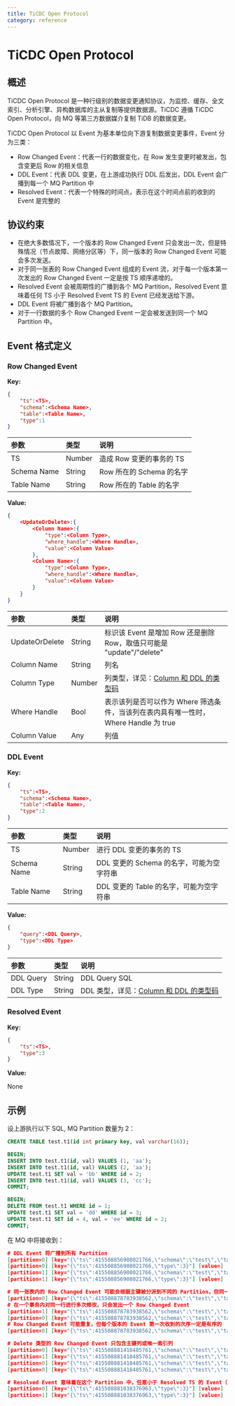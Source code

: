 ```yaml
---
title: TiCDC Open Protocol
category: reference
---
```


# TiCDC Open Protocol

## 概述

TiCDC Open Protocol 是一种行级别的数据变更通知协议，为监控、缓存、全文索引、分析引擎、异构数据库的主从复制等提供数据源。TiCDC 遵循 TiCDC Open Protocol，向 MQ 等第三方数据媒介复制 TiDB 的数据变更。

TiCDC Open Protocol 以 Event 为基本单位向下游复制数据变更事件，Event 分为三类：

* Row Changed Event：代表一行的数据变化，在 Row 发生变更时被发出，包含变更后 Row 的相关信息
* DDL Event：代表 DDL 变更，在上游成功执行 DDL 后发出，DDL Event 会广播到每一个 MQ Partition 中
* Resolved Event：代表一个特殊的时间点，表示在这个时间点前的收到的 Event 是完整的

## 协议约束

* 在绝大多数情况下，一个版本的 Row Changed Event 只会发出一次，但是特殊情况（节点故障、网络分区等）下，同一版本的 Row Changed Event 可能会多次发送。
* 对于同一张表的 Row Changed Event 组成的 Event 流，对于每一个版本第一次发出的 Row Changed Event 一定是按 TS 顺序递增的。
* Resolved Event 会被周期性的广播到各个 MQ Partition，Resolved Event 意味着任何 TS 小于 Resolved Event TS 的 Event 已经发送给下游。
* DDL Event 将被广播到各个 MQ Partition。
* 对于一行数据的多个 Row Changed Event 一定会被发送到同一个 MQ Partition 中。

## Event 格式定义

### Row Changed Event

**Key:**

```json
{
    "ts":<TS>,
    "schema":<Schema Name>,
    "table":<Table Name>,
    "type":1
}
```

| 参数         | 类型   | 说明                    |
| :---------- | :----- | :--------------------- |
| TS          | Number | 造成 Row 变更的事务的 TS  |
| Schema Name | String | Row 所在的 Schema 的名字 |
| Table Name  | String | Row 所在的 Table 的名字  |

**Value:**

```json
{
    <UpdateOrDelete>:{
        <Column Name>:{
            "type":<Column Type>,
            "where_handle":<Where Handle>,
            "value":<Column Value>
        },
        <Column Name>:{
            "type":<Column Type>,
            "where_handle":<Where Handle>,
            "value":<Column Value>
        }
    }
}
```

| 参数         | 类型   | 说明                    |
| :---------- | :----- | :--------------------- |
| UpdateOrDelete | String | 标识该 Event 是增加 Row 还是删除 Row，取值只可能是 "update"/"delete" |
| Column Name    | String | 列名   |
| Column Type    | Number | 列类型，详见：[Column 和 DDL 的类型码](/reference/tools/ticdc/column-ddl-type.md) |
| Where Handle   | Bool   | 表示该列是否可以作为 Where 筛选条件，当该列在表内具有唯一性时，Where Handle 为 true |
| Column Value   | Any    | 列值   |

### DDL Event

**Key:**

```json
{
    "ts":<TS>,
    "schema":<Schema Name>,
    "table":<Table Name>,
    "type":2
}
```

| 参数         | 类型   | 说明                                 |
| :---------- | :----- | :---------------------------------- |
| TS          | Number | 进行 DDL 变更的事务的 TS               |
| Schema Name | String | DDL 变更的 Schema 的名字，可能为空字符串 |
| Table Name  | String | DDL 变更的 Table 的名字，可能为空字符串  |

**Value:**

```json
{
    "query":<DDL Query>,
    "type":<DDL Type>
}
```

| 参数       | 类型   | 说明           |
| :-------- | :----- | :------------ |
| DDL Query | String | DDL Query SQL |
| DDL Type  | String | DDL 类型，详见：[Column 和 DDL 的类型码](/reference/tools/ticdc/column-ddl-type.md)       |

### Resolved Event

**Key:**

```json
{
    "ts":<TS>,
    "type":3
}
```

**Value:**

None

## 示例

设上游执行以下 SQL, MQ Partition 数量为 2：
```sql
CREATE TABLE test.t1(id int primary key, val varchar(16));

BEGIN;
INSERT INTO test.t1(id, val) VALUES (1, 'aa');
INSERT INTO test.t1(id, val) VALUES (2, 'aa');
UPDATE test.t1 SET val = 'bb' WHERE id = 2;
INSERT INTO test.t1(id, val) VALUES (3, 'cc');
COMMIT;

BEGIN;
DELETE FROM test.t1 WHERE id = 1;
UPDATE test.t1 SET val = 'dd' WHERE id = 3;
UPDATE test.t1 SET id = 4, val = 'ee' WHERE id = 2;
COMMIT;
```

在 MQ 中将接收到：

```json
# DDL Event 将广播到所有 Partition
[partition=0] [key="{\"ts\":415508856908021766,\"schema\":\"test\",\"table\":\"t1\",\"type\":2}"] [value="{\"query\":\"CREATE TABLE test.t1(id int primary key, val varchar(16))\",\"type\":3}"]
[partition=0] [key="{\"ts\":415508856908021766,\"type\":3}"] [value=]
[partition=1] [key="{\"ts\":415508856908021766,\"schema\":\"test\",\"table\":\"t1\",\"type\":2}"] [value="{\"query\":\"CREATE TABLE test.t1(id int primary key, val varchar(16))\",\"type\":3}"]
[partition=1] [key="{\"ts\":415508856908021766,\"type\":3}"] [value=]

# 同一张表内的 Row Changed Event 可能会根据主键被分派到不同的 Partition，但同一行的变更一定会分派到同一个 Partition，方便下游并发处理。
[partition=0] [key="{\"ts\":415508878783938562,\"schema\":\"test\",\"table\":\"t1\",\"type\":1}"] [value="{\"update\":{\"id\":{\"type\":3,\"where_handle\":true,\"value\":1},\"val\":{\"type\":15,\"where_handle\":false,\"value\":\"YWE=\"}}}"]
# 在一个事务内对同一行进行多次修改，只会发出一个 Row Changed Event
[partition=1] [key="{\"ts\":415508878783938562,\"schema\":\"test\",\"table\":\"t1\",\"type\":1}"] [value="{\"update\":{\"id\":{\"type\":3,\"where_handle\":true,\"value\":2},\"val\":{\"type\":15,\"where_handle\":false,\"value\":\"YmI=\"}}}"]
[partition=0] [key="{\"ts\":415508878783938562,\"schema\":\"test\",\"table\":\"t1\",\"type\":1}"] [value="{\"update\":{\"id\":{\"type\":3,\"where_handle\":true,\"value\":3},\"val\":{\"type\":15,\"where_handle\":false,\"value\":\"Y2M=\"}}}"]
# Row Changed Event 可能重复，但每个版本的 Event 第一次收到的次序一定是有序的
[partition=0] [key="{\"ts\":415508878783938562,\"schema\":\"test\",\"table\":\"t1\",\"type\":1}"] [value="{\"update\":{\"id\":{\"type\":3,\"where_handle\":true,\"value\":3},\"val\":{\"type\":15,\"where_handle\":false,\"value\":\"Y2M=\"}}}"]

# Delete 类型的 Row Changed Event 只包含主键列或唯一索引列
[partition=0] [key="{\"ts\":415508881418485761,\"schema\":\"test\",\"table\":\"t1\",\"type\":1}"] [value="{\"delete\":{\"id\":{\"type\":3,\"where_handle\":true,\"value\":1}}}"]
[partition=1] [key="{\"ts\":415508881418485761,\"schema\":\"test\",\"table\":\"t1\",\"type\":1}"] [value="{\"delete\":{\"id\":{\"type\":3,\"where_handle\":true,\"value\":2}}}"]
[partition=0] [key="{\"ts\":415508881418485761,\"schema\":\"test\",\"table\":\"t1\",\"type\":1}"] [value="{\"update\":{\"id\":{\"type\":3,\"where_handle\":true,\"value\":3},\"val\":{\"type\":15,\"where_handle\":false,\"value\":\"ZGQ=\"}}}"]
[partition=0] [key="{\"ts\":415508881418485761,\"schema\":\"test\",\"table\":\"t1\",\"type\":1}"] [value="{\"update\":{\"id\":{\"type\":3,\"where_handle\":true,\"value\":4},\"val\":{\"type\":15,\"where_handle\":false,\"value\":\"ZWU=\"}}}"]

# Resolved Event 意味着在这个 Partition 中，任意小于 Resolved TS 的 Event（包括 Row Changed Event 和 DDL Event） 已经发送完毕。
[partition=0] [key="{\"ts\":415508881038376963,\"type\":3}"] [value=]
[partition=1] [key="{\"ts\":415508881038376963,\"type\":3}"] [value=]
```